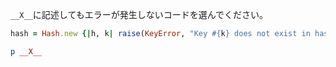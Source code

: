 `__X__`に記述してもエラーが発生しないコードを選んでください。

```ruby
hash = Hash.new {|h, k| raise(KeyError, "Key #{k} does not exist in hash #{h}") }

p __X__
```